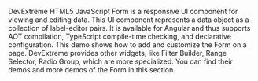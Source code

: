 DevExtreme HTML5 JavaScript Form is a responsive UI component for viewing and editing data. This  UI component represents a data object as a collection of label-editor pairs. It is available for Angular and thus supports AOT compilation, TypeScript compile-time checking, and declarative configuration. This demo shows how to add and customize the Form on a page. DevExtreme provides other widgets, like Filter Builder, Range Selector, Radio Group, which are more specialized. You can find their demos and more demos of the Form in this section.
